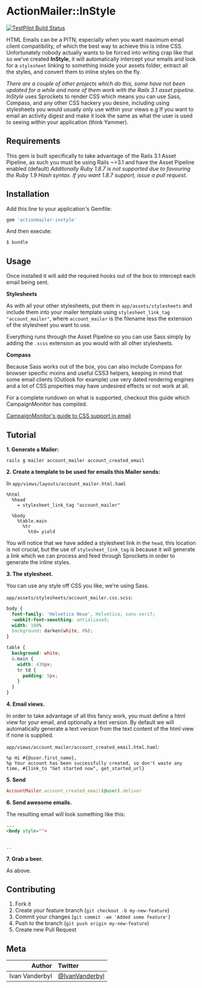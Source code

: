 # ActionMailer::InStyle

[![TestPilot Build Status](http://testpilot.me/testpilot/actionmailer-instyle.png)](http://testpilot.me/testpilot/actionmailer-instyle)

HTML Emails can be a PITN, especially when you want maximum email client compatibility, of which the best way to achieve this is inline CSS. Unfortunately nobody actually wants to be forced into writing crap like that so we've created **InStyle**, it will automatically intercept your emails and look for a `stylesheet` linking to something inside your assets folder, extract all the styles, and convert them to inline styles on the fly.

_There are a couple of other projects which do this, some have not been updated for a while and none of them work with the Rails 3.1 asset pipeline._ *InStyle* uses Sprockets to render CSS which means you can use Sass, Compass, and any other CSS hackery you desire, including using stylesheets you would usually only use within your views e.g If you want to email an activity digest and make it look the same as what the user is used to seeing within your application (think Yammer).

## Requirements

This gem is built specifically to take advantage of the Rails 3.1 Asset Pipeline, as such you must be using Rails ~>3.1 and have the Asset Pipeline enabled (default)
_Additonally Ruby 1.8.7 is not supported due to favouring the Ruby 1.9 Hash syntax. If you want 1.8.7 support, issue a pull request._

## Installation

Add this line to your application's Gemfile:

```ruby
gem 'actionmailer-instyle'
```

And then execute:

```bash
$ bundle
```

## Usage

Once installed it will add the required hooks out of the box to intercept each email being sent.

**Stylesheets**

As with all your other stylesheets, put them in `app/assets/stylesheets` and include them into your mailer
template using `stylesheet_link_tag "account_mailer"`, where `account_mailer` is the filename less the extension of the stylesheet you want to use.

Everything runs through the Asset Pipeline so you can use Sass simply by adding the `.scss` extension as you would with all other stylesheets.

**Compass**

Because Sass works out of the box, you can also include Compass for browser specific mixins and useful CSS3 helpers, keeping in mind that some email clients (Outlook for example) use very dated rendering engines and a lot of CSS properties may have undesired effects or not work at all.

For a complete rundown on what is supported, checkout this guide which CampaignMonitor has compiled.

[CampaignMonitor's guide to CSS support in email](http://www.campaignmonitor.com/css/)

## Tutorial

**1. Generate a Mailer:**

    rails g mailer account_mailer account_created_email

**2. Create a template to be used for emails this Mailer sends:**

In `app/views/layouts/account_mailer.html.haml`

```haml
%html
  %head
    = stylesheet_link_tag "account_mailer"

  %body
    %table.main
      %tr
        %td= yield
```

You will notice that we have added a stylesheet link in the `head`, this location is not crucial, but the use of `stylesheet_link_tag` is because it will generate a link which we can process and feed through Sprockets in order to generate the inline styles.

**3. The stylesheet.**

You can use any style off CSS you like, we're using Sass.

`app/assets/stylesheets/account_mailer.css.scss`:

```css
body {
  font-family: 'Helvetica Neue', Helvetica, sans-serif;
  -webkit-font-smoothing: antialiased;
  width: 100%
  background: darken(white, 8%);
}

table {
  background: white;
  &.main {
    width: 430px;
    tr td {
      padding: 5px;
    }
  }
}
```

**4. Email views.**

In order to take advantage of all this fancy work, you must define a html view for your email, and optionally a text version. By default we will automatically generate a text version from the text content of the html view if none is supplied.

`app/views/account_mailer/account_created_email.html.haml`:

```haml
%p Hi #{@user.first_name},
%p Your account has been successfully created, so don't waste any time, #{link_to "Get started now", get_started_url}
```

**5. Send**
```ruby
AccountMailer.account_created_email(@user).deliver
```

**6. Send awesome emails.**

The resulting email will look something like this:
```html
...
<body style="">


..

```

**7. Grab a beer.**

As above.

## Contributing

1. Fork it
2. Create your feature branch (`git checkout -b my-new-feature`)
3. Commit your changes (`git commit -am 'Added some feature'`)
4. Push to the branch (`git push origin my-new-feature`)
5. Create new Pull Request

## Meta

| Author | Twitter |
|------:|:------------|
| Ivan Vanderbyl | [@IvanVanderbyl](http://twitter.com/ivanvanderbyl) |
